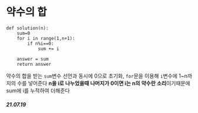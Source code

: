# 약수의 합

```
def solution(n):
    sum=0
    for i in range(1,n+1):
        if n%i==0:
            sum += i
        
    answer = sum
    return answer
```
약수의 합을 받는 `sum`변수 선언과 동시에 0으로 초기화, `for`문을 이용해 `i`변수에 1~n까지의 수를 넣어준다 **n을 i로 나누었을때 나머지가 0이면 i는 n의 약수란 소리**이기때문에 sum에 i를 누적하여 더해준다 

##### 21.07.19